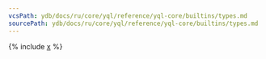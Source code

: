 ```yaml
---
vcsPath: ydb/docs/ru/core/yql/reference/yql-core/builtins/types.md
sourcePath: ydb/docs/ru/core/yql/reference/yql-core/builtins/types.md
---
```


{% include [x](_includes/types.md) %}
